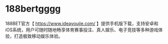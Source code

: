 # 188bertgggg
188BET官方【 https://www.ideayoujie.com/ 】提供手机版下载，支持安卓和iOS系统，用户可随时随地畅享体育赛事投注、真人娱乐、电子竞技等多种游戏体验，打造极致移动娱乐体验。
